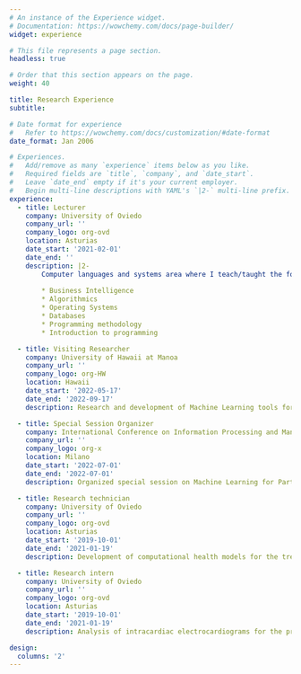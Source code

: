 ```yaml
---
# An instance of the Experience widget.
# Documentation: https://wowchemy.com/docs/page-builder/
widget: experience

# This file represents a page section.
headless: true

# Order that this section appears on the page.
weight: 40

title: Research Experience
subtitle:

# Date format for experience
#   Refer to https://wowchemy.com/docs/customization/#date-format
date_format: Jan 2006

# Experiences.
#   Add/remove as many `experience` items below as you like.
#   Required fields are `title`, `company`, and `date_start`.
#   Leave `date_end` empty if it's your current employer.
#   Begin multi-line descriptions with YAML's `|2-` multi-line prefix.
experience:
  - title: Lecturer
    company: University of Oviedo
    company_url: ''
    company_logo: org-ovd
    location: Asturias
    date_start: '2021-02-01'
    date_end: ''
    description: |2-
        Computer languages and systems area where I teach/taught the following subjects:
        
        * Business Intelligence
        * Algorithmics
        * Operating Systems
        * Databases
        * Programming methodology
        * Introduction to programming

  - title: Visiting Researcher
    company: University of Hawaii at Manoa
    company_url: ''
    company_logo: org-HW
    location: Hawaii
    date_start: '2022-05-17'
    date_end: '2022-09-17'
    description: Research and development of Machine Learning tools for the diagnosis and prognosis of lithium-ion batteries at Hawaii National Energy Institute (HNEI).

  - title: Special Session Organizer
    company: International Conference on Information Processing and Management of Uncertainty in Knowledge-Based Systems
    company_url: ''
    company_logo: org-x
    location: Milano
    date_start: '2022-07-01'
    date_end: '2022-07-01'
    description: Organized special session on Machine Learning for Partially Labeled Data.

  - title: Research technician
    company: University of Oviedo
    company_url: ''
    company_logo: org-ovd
    location: Asturias
    date_start: '2019-10-01'
    date_end: '2021-01-19'
    description: Development of computational health models for the treatment of rechargeable batteries.

  - title: Research intern
    company: University of Oviedo
    company_url: ''
    company_logo: org-ovd
    location: Asturias
    date_start: '2019-10-01'
    date_end: '2021-01-19'
    description: Analysis of intracardiac electrocardiograms for the prediction of cardiovascular diseases.

design:
  columns: '2'
---
```

